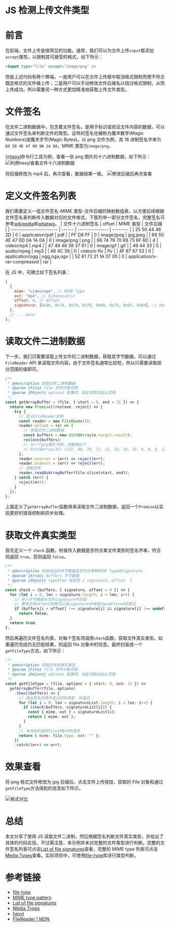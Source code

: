 # JS 检测上传文件类型

# 前言

在前端，文件上传是很常见的功能。通常，我们可以为文件上传`input`框添加`accept`属性，以限制其可接受的格式，如下所示：

```html
<input type="file" accept="image/png" />
```

但是上述代码有两个弊端，一是用户可以在文件上传框中取消格式限制而使不符合既定格式的文件被上传；二是用户可以手动修改文件后缀名以绕过格式限制，从而上传成功。所以需要另一种方式更加精准地获取上传文件类型。

# 文件签名

在文件二进制数据中，包含着文件签名，是用于标识或验证文件内容的数据，可以通过文件签名来判断文件的类型。这样的签名也被称为魔术数字(Magic Numbers)或魔术字节(Magic Bytes)。以 png 文件为例，其 16 进制签名字串为`89 50 4E 47 0d 0A 1A 0A`，MIME 类型为`image/png`。

以[hexyl](https://github.com/sharkdp/hexyl)命令行工具为例，查看一张 png 图片的十六进制数据，如下所示：
![利用hexyl查看文件十六进制数据](https://jealyn-1258764186.file.myqcloud.com/571621506096_.pic_hd.jpg)

将后缀修改为 mp4 后，再次查看，数据结果一致。
![修改后缀后再次查看](https://jealyn-1258764186.file.myqcloud.com/581621506369_.pic_hd.jpg)

# 定义文件签名列表

我们需要定义一组文件签名-MIME 类型-文件后缀的映射数组表，以方便后续根据文件签名表判断传入数据对应的文件格式。下面列举一部分文件签名，完整签名可参考[wikipedia](https://en.wikipedia.org/wiki/List_of_file_signatures)和[whatwg](https://mimesniff.spec.whatwg.org/#matching-a-mime-type-pattern)。
| 文件十六进制签名 | offset | MIME 类型 | 文件后缀 |
| ----------------------- | ------ | --------------- | -------- |
| 25 50 44 46 2D | 0 | application/pdf | pdf |
| FF D8 FF | 0 | image/jpeg | jpg,jpeg |
| 89 50 4E 47 0D 0A 1A 0A | 0 | image/png | png |
| 66 74 79 70 69 73 6F 6D | 4 | video/mp4 | mp4 |
| 47 49 46 38 37 61 | 0 | image/gif | gif |
| 49 44 33 | 0 | audio/mpeg | mp3 |
| 46 4C 56 | 0 | video/x-flv | flv |
| 4F 67 67 53 | 0 | application/ogg | ogg,oga,ogv |
| 52 61 72 21 1A 07 00 | 0 | application/x-rar-compressed | rar |

在 JS 中，可建立如下签名列表：

```js
[
  {
    mime: "video/mp4", // MIME Type
    ext: "mp4", // Extension(s)
    offset: 4, // Offset
    signature: [0x66, 0x74, 0x79, 0x70, 0x69, 0x73, 0x6f, 0x6d], // Hex Signature
  },
  // ... more
];
```

# 读取文件二进制数据

下一步，我们只需要读取上传文件的二进制数据，获取其字节数据。可以通过 `FileReader` API 来读取文件内容。由于文件签名通常比较短，所以只需要读取部分范围的值即可。

```js
/**
 * @description 获取文件二进制数据
 * @param {File} file 文件对象实例
 * @param {Object} options 配置项，指定读取的起止范围
 */
const getArrayBuffer = (file, { start = 0, end = 32 }) => {
  return new Promise((reslove, reject) => {
    try {
      // 定义FileReader实例
      const reader = new FileReader();
      reader.onload = (e) => {
        // 获取文件二进制数据
        const buffers = new Uint8Array(e.target.result);
        reslove(buffers);
        // 以一个png图片为例，其数据如下：
        // Uint8Array(32) [137, 80, 78, 71, 13, 10, 26, 10, 0, 0, 0, 13, 73, 72, 68, 82, 0, 0, 0, 64, 0, 0, 0, 64, 8, 6, 0, 0, 0, 170, 105, 113]
      };
      reader.onerror = (err) => reject(err);
      reader.onabort = (err) => reject(err);
      // 读取文件
      reader.readAsArrayBuffer(file.slice(start, end));
    } catch (err) {
      reject(err);
    }
  });
};
```

上面定义了`getArrayBuffer`函数用来读取文件二进制数据，返回一个`Promise`以实现更好的错误控制和异步处理。

# 获取文件真实类型

首先定义一个 `check` 函数，检查传入数据是否符合某文件类型的签名字串，符合则返回 `true`，否则返回 `false`。

```js
/**
 * @description 校验给出的字节数据是否符合某种MIME Type的signature
 * @param {Array} buffers 字节数据
 * @param {Object} typeItem 校验项 { signature, offset  }
 */
const check = (buffers, { signature, offset = 0 }) => {
  for (let i = 0, len = signature.length; i < len; i++) {
    // 传入字节数据与文件signature不匹配
    // 需考虑有offset的情况以及signature中有值为undefined的情况
    if (buffers[i + offset] !== signature[i] && signature[i] !== undefined)
      return false;
  }
  return true;
};
```

然后再遍历文件签名列表，对每个签名项调用`check`函数，获取文件真实类型。如果遍历完成仍无匹配结果，则返回 file 对象中的信息。最终封装成一个`getFileType`方法，如下所示：

```js
/**
 * @description 获取文件的真实类型
 * @param {File} file 文件对象实例
 * @param {Object} options 配置项，指定读取的起止范围
 */
const getFileType = (file, options = { start: 0, end: 32 }) =>
  getArrayBuffer(file, options)
    .then((buffers) => {
      // 找出签名列表中定义好的类型，并返回
      for (let i = 0, len = signatureList.length; i < len; i++) {
        if (check(buffers, signatureList[i])) {
          const { mime, ext } = signatureList[i];
          return { mime, ext };
        }
      }
      // 未找到则返回file对象中的信息
      return { mime: file.type, ext: "" };
    })
    .catch((err) => err);
```

# 效果查看

将 png 格式文件修改为 jpg 后缀后，点击文件上传按钮，获取的 File 对象和通过`getFileType`方法得到的信息如下所示。

![格式对比](https://jealyn-1258764186.file.myqcloud.com/591621567338_.pic.jpg)

# 总结

本文分享了使用 JS 读取文件二进制，然后根据签名判断文件真实类型，并给出了具体的代码实现。不过需注意，本示例并未对完整的文件类型进行判断。完整的文件签名列表可点击[List of file signatures](https://en.wikipedia.org/wiki/List_of_file_signatures)查看，完整的 MIME type 列表可点击[Media Types](https://www.iana.org/assignments/media-types/media-types.xhtml)查看。实际项目中，可使用[file-type](https://github.com/sindresorhus/file-type)库进行类型判断。

# 参考链接

- [file-type](https://github.com/sindresorhus/file-type)
- [ MIME type pattern](https://mimesniff.spec.whatwg.org/#matching-a-mime-type-pattern)
- [List of file signatures](https://en.wikipedia.org/wiki/List_of_file_signatures)
- [Media Types](https://www.iana.org/assignments/media-types/media-types.xhtml)
- [hexyl](https://github.com/sharkdp/hexyl)
- [FileReader | MDN](https://developer.mozilla.org/zh-CN/docs/Web/API/FileReader)
